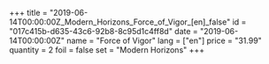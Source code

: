 +++
title = "2019-06-14T00:00:00Z_Modern_Horizons_Force_of_Vigor_[en]_false"
id = "017c415b-d635-43c6-92b8-8c95d1c4ff8d"
date = "2019-06-14T00:00:00Z"
name = "Force of Vigor"
lang = ["en"]
price = "31.99"
quantity = 2
foil = false
set = "Modern Horizons"
+++
